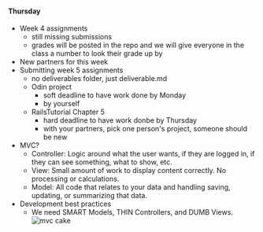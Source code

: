 #### Thursday
- Week 4 assignments
  - still missing submissions
  - grades will be posted in the repo and we will give everyone in the class a number to look their grade up by
- New partners for this week
- Submitting week 5 assignments
  - no deliverables folder, just deliverable.md
  - Odin project 
    - soft deadline to have work done by Monday
    - by yourself
  - RailsTutorial Chapter 5
    - hard deadline to have work donbe by Thursday
    - with your partners, pick one person's project, someone should be new
- MVC?
  - Controller: Logic around what the user wants, if they are logged in, if they can see something, what to show, etc.
  - View: Small amount of work to display content correctly.  No processing or calculations.
  - Model: All code that relates to your data and handling saving, updating, or summarizing that data.
- Development best practices<br>
  - We need SMART Models, THIN Controllers, and DUMB Views.
![mvc cake](http://slash7.com/assets/2007/2/12/layercake.png)
